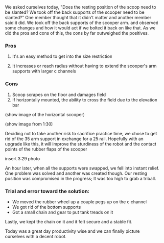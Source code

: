 ﻿We asked ourselves today, "Does the resting position of the scoop need to be slanted? We took off the back supports of the scooper need to be slanted?" One member thought that it didn't matter and another member said it did. We took off the back supports of the scooper arm. and observed some changes and how it would act if we bolted it back on like that. As we did the pros and cons of this, the cons by far outweighed the positives. 

### Pros
1. It's an easy method to get into the size restriction

2. It increases or reach radius without having to extend the scooper's arm supports with larger c channels 

### Cons
1. Scoop scrapes on the floor and damages field
2. If horizontally mounted, the ability to cross the field due to the elevation bar

(show image of the horizontal scooper) 

(show image from 1:30)

Deciding not to take another risk to sacrifice practice time, we chose to get rid of the 35 arm support in exchange for a 25 rail. Hopefully with an upgrade like this,  it will improve the sturdiness of the robot and the contact points of the rubber flaps of the scooper

insert 3:29 photo 

An hour later, when all the supports were swapped, we fell into instant relief. One problem was solved and another was created though. Our resting position was compromised in the progress; It was too high to grab a triball. 
### Trial and error toward the solution:
* We moved the rubber wheel up a couple pegs up on the c channel
* We got rid of the bottom supports 
* Got a small chain and gear to put tank treads on it

Lastly, we kept the chain on it and it felt secure and a stable fit. 

Today was a great day productivity wise and we can finally picture ourselves with a decent robot.
